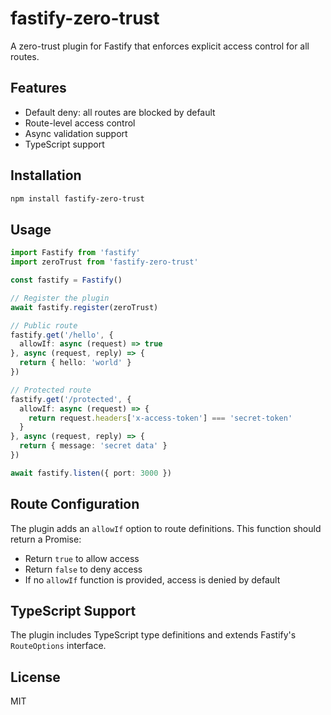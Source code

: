 # fastify-zero-trust

A zero-trust plugin for Fastify that enforces explicit access control for all routes.

## Features

- Default deny: all routes are blocked by default
- Route-level access control
- Async validation support
- TypeScript support

## Installation

```bash
npm install fastify-zero-trust
```

## Usage

```typescript
import Fastify from 'fastify'
import zeroTrust from 'fastify-zero-trust'

const fastify = Fastify()

// Register the plugin
await fastify.register(zeroTrust)

// Public route
fastify.get('/hello', {
  allowIf: async (request) => true
}, async (request, reply) => {
  return { hello: 'world' }
})

// Protected route
fastify.get('/protected', {
  allowIf: async (request) => {
    return request.headers['x-access-token'] === 'secret-token'
  }
}, async (request, reply) => {
  return { message: 'secret data' }
})

await fastify.listen({ port: 3000 })
```

## Route Configuration

The plugin adds an `allowIf` option to route definitions. This function should return a Promise<boolean>:

- Return `true` to allow access
- Return `false` to deny access
- If no `allowIf` function is provided, access is denied by default

## TypeScript Support

The plugin includes TypeScript type definitions and extends Fastify's `RouteOptions` interface.

## License

MIT
